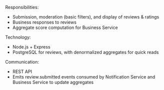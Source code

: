 Responsibilities:

- Submission, moderation (basic filters), and display of reviews & ratings
- Business responses to reviews
- Aggregate score computation for Business Service

Technology:

- Node.js + Express
- PostgreSQL for reviews, with denormalized aggregates for quick reads

Communication:

- REST API
- Emits review.submitted events consumed by Notification Service and Business Service to update aggregates
